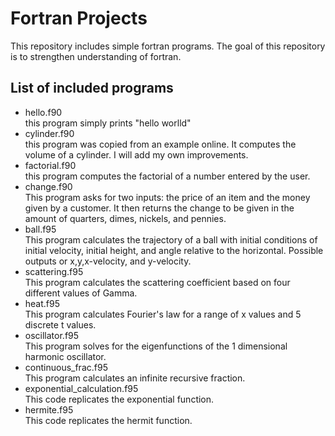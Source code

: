 Fortran Projects
=======

This repository includes simple fortran programs. The goal of this repository is to strengthen understanding of fortran.  

List of included programs
-------------------------

* hello.f90  
	this program simply prints "hello worlld"
* cylinder.f90  
	this program was copied from an example online. It computes the volume of a cylinder. I will add my own improvements.
* factorial.f90  
	this program computes the factorial of a number entered by the user.
* change.f90  
	This program asks for two inputs: the price of an item and the money given by a customer. It then returns the change to be given in the amount of quarters, dimes, nickels, and pennies.
* ball.f95  
	This program calculates the trajectory of a ball with initial conditions of initial velocity, initial height, and angle relative to the horizontal. Possible outputs or x,y,x-velocity, and y-velocity.
* scattering.f95  
	This program calculates the scattering coefficient based on four different values of Gamma.
* heat.f95  
	This program calculates Fourier's law for a range of x values and 5 discrete t values.
* oscillator.f95  
	This program solves for the eigenfunctions of the 1 dimensional harmonic oscillator.
* continuous_frac.f95  
	This program calculates an infinite recursive fraction.
* exponential_calculation.f95  
	This code replicates the exponential function.
* hermite.f95  
	This code replicates the hermit function. 